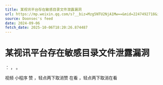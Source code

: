 ```yaml
---
title: 某视讯平台存在敏感目录文件泄露漏洞
url: https://mp.weixin.qq.com/s?__biz=Mzg5NTU2NjA1Mw==&mid=2247492718&idx=1&sn=a33252cb33ce8147cb6d79a626d9e3f7
source: Doonsec's feed
date: 2024-09-06
fetch_date: 2025-10-06T18:20:26.874487
---
```


# 某视讯平台存在敏感目录文件泄露漏洞

：
，
。

视频
小程序
赞
，轻点两下取消赞
在看
，轻点两下取消在看